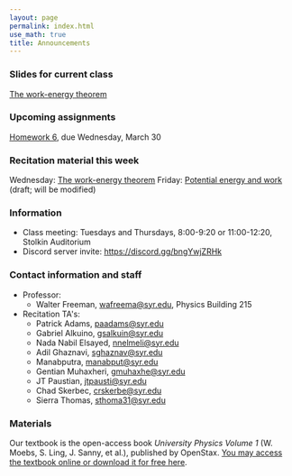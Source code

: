 ```yaml
---
layout: page 
permalink: index.html
use_math: true
title: Announcements
---
```


### Slides for current class

<a href="slides/lec13/lec13.pdf">The work-energy theorem</a>

### Upcoming assignments

<a href="hw/hw6/hw6.pdf">Homework 6</a>, due Wednesday, March 30

### Recitation material this week

Wednesday: <a href="recitation/week7/recitation-energy-1.pdf">The work-energy theorem</a>
Friday: <a href="recitation/week7/recitation-potential-energy.pdf">Potential energy and work</a> (draft; will be modified)

### Information
- Class meeting: Tuesdays and Thursdays, 8:00-9:20 or 11:00-12:20, Stolkin Auditorium 
- Discord server invite: <https://discord.gg/bngYwjZRHk>

### Contact information and staff
-   Professor: 
    - Walter Freeman, <wafreema@syr.edu>, Physics Building 215 
-   Recitation TA's:
    * Patrick Adams, <paadams@syr.edu>
    * Gabriel Alkuino, <gsalkuin@syr.edu>
    * Nada Nabil Elsayed, <nnelmeli@syr.edu>
    * Adil Ghaznavi, <sghaznav@syr.edu>
    * Manabputra, <manabput@syr.edu>
    * Gentian Muhaxheri, <gmuhaxhe@syr.edu>
    * JT Paustian, <jtpausti@syr.edu>
    * Chad Skerbec, <crskerbe@syr.edu>
    * Sierra Thomas, <sthoma31@syr.edu>

### Materials

Our textbook is the open-access book *University Physics Volume 1* (W. Moebs, S. Ling, J. Sanny, et al.), published by OpenStax. <a href="https://openstax.org/details/books/university-physics-volume-1">You may access the textbook online or download it for free here</a>. 



